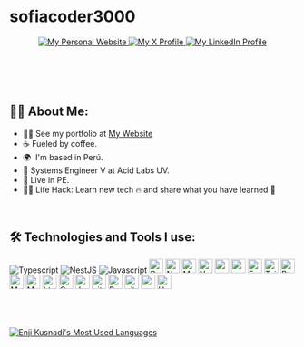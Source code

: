 # sofiacoder3000

<header>
  <div align="center">
    <a href="https://portfolio-jakeline-campos.vercel.app/">
      <img alt="My Personal Website" src="https://img.shields.io/static/v1?color=%237733ff&label=Website&message=sofiacoder3000&style=flat&logo=amp&logoColor=ffffff&labelColor=334155">
    </a>
    <a href="https://x.com/sofiacoder3000">
      <img alt="My X Profile" src="https://img.shields.io/static/v1?color=%237733ff&label=&style=flat&logo=x&message=@sofiacoder3000&logoColor=ffffff&labelColor=334155">
    </a>
    <a href="https://www.linkedin.com/in/sofiacoder3000/">
      <img alt="My LinkedIn Profile" src="https://img.shields.io/static/v1?color=%237733ff&label=LinkedIn&message=@sofiacoder3000&style=flat&logo=linkedin&logoColor=ffffff&labelColor=334155">
    </a>
  </div>
</header>

<br>

## 👩‍💻 About Me:

- 🙋‍♀️ See my portfolio at [My Website](https://portfolio-jakeline-campos.vercel.app/)
- ☕ Fueled by coffee.
- 🌍  I'm based in Perú.
- 💼 Systems Engineer V at Acid Labs UV.
- 📍 Live in PE.
- 👩‍💻 Life Hack: Learn new tech 🔥 and share what you have learned 🎉

<br>

## 🛠️ Technologies and Tools I use:

<p>

![Typescript](https://img.shields.io/badge/typescript-3178C6?style=for-the-badge&logo=typescript&logoColor=F7DF1E)
![NestJS](https://img.shields.io/badge/-NestJs-ea2845?style=for-the-badge&logo=nestjs&logoColor=white)
![Javascript](https://img.shields.io/badge/JavaScript-323330?style=for-the-badge&logo=javascript&logoColor=F7DF1E)
<img alt="React" src="https://img.shields.io/badge/React-20232A?style=for-the-badge&logo=react&logoColor=61DAFB" height="25px"/>
<img alt="NextJs" src="https://img.shields.io/badge/Next-black?style=for-the-badge&logo=next.js&logoColor=white" height="25px"/>
<img alt="MongoDB" src="https://img.shields.io/badge/-MongoDB-13aa52?style=flat-square&logo=mongodb&logoColor=white"  height="25px"/>
<img alt="Nodejs" src="https://img.shields.io/badge/-Nodejs-43853d?style=flat-square&logo=Node.js&logoColor=white"  height="25px"/>
<img alt="npm" src="https://img.shields.io/badge/NPM-%23000000.svg?style=for-the-badge&logo=npm&logoColor=white" height="25px"/>
<img alt="redux" src="https://img.shields.io/badge/-Redux-764ABC?style=flat-square&logo=redux&logoColor=white" height="25px"/>
<img alt="Express" src="https://img.shields.io/badge/express.js-%23404d59.svg?style=for-the-badge&logo=express&logoColor=%2361DAFB" height="25px"/>
<img alt="Tailwidcss" src="https://img.shields.io/badge/Tailwind_CSS-38B2AC?style=for-the-badge&logo=tailwind-css&logoColor=white" height="25px"/>
<img alt="Bootstrap" src="https://img.shields.io/badge/Bootstrap-563D7C?style=for-the-badge&logo=bootstrap&logoColor=white" height="25px"/>
<img alt="Material UI" src="https://img.shields.io/badge/Material--UI-0081CB?style=for-the-badge&logo=material-ui&logoColor=white" height="25px"/>
<img alt="Markdown" src="https://img.shields.io/badge/Markdown-000000?style=for-the-badge&logo=markdown&logoColor=white"  height="25px"/>
<img alt="html5" src="https://img.shields.io/badge/HTML5-E34F26?style=for-the-badge&logo=html5&logoColor=white" height="25px"/>
<img alt="Css3" src="https://img.shields.io/badge/CSS3-1572B6?style=for-the-badge&logo=css3&logoColor=white" height="25px"/>
<img alt="Jquery" src="https://img.shields.io/badge/jquery-%230769AD.svg?style=for-the-badge&logo=jquery&logoColor=white" height="25px"/>
<img alt="git" src="https://img.shields.io/badge/-Git-F05032?style=flat-square&logo=git&logoColor=white" height="25px"/>
<img alt="Prettier" src="https://img.shields.io/badge/-Prettier-F7B93E?style=flat-square&logo=prettier&logoColor=white" height="25px"/>
<img alt="github actions" src="https://img.shields.io/badge/-Github_Actions-2088FF?style=flat-square&logo=github-actions&logoColor=white" height="25px"/>
<img alt="postman" src="https://img.shields.io/badge/-Postman-00C7B7?style=flat-square&logo=postman&logoColor=white" height="25px"/>
<img alt="Heroku" src="https://img.shields.io/badge/-Heroku-430098?style=flat-square&logo=heroku&logoColor=white" height="25px"/>

</p>

<br>
<br>
</div>
 <div>
    <br>
    <a href="https://github.com/sofiacoder3000?tab=repositories&q=&type=&language=&sort=stargazers">
        <picture>
          <source media="(prefers-color-scheme: dark)" srcset="https://github-readme-stats.vercel.app/api/top-langs/?layout=compact&username=sofiacoder3000&show_icons=true&title_color=c4b5fd&icon_color=475569&bg_color=90,0f172a,1e293b&text_color=cbd5e1&border_color=1e293b&text_bold=false&count_private=true">
          <source media="(prefers-color-scheme: light)" srcset="https://github-readme-stats.vercel.app/api/top-langs/?layout=compact&username=sofiacoder3000&count_private=true" />
          <img alt="Enji Kusnadi's Most Used Languages" src="https://github-readme-stats.vercel.app/api/top-langs/?layout=compact&username=sofiacoder3000&show_icons=true&title_color=c4b5fd&icon_color=475569&bg_color=90,0f172a,1e293b&text_color=cbd5e1&border_color=1e293b&text_bold=false&count_private=true" />
        </picture>
    </a>
</div>
